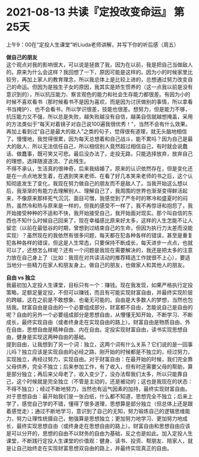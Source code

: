 # 2021-08-13 共读『定投改变命运』 第25天
上午9：00在“定投人生课堂”听Liuda老师讲解，并写下你的听后感（周五）

**做自己的朋友**  
这个观点对我的影响很大，可以说是拯救了我，因为在以前，我是把自己当做敌人的。原来为什么会这样？我回想了一下，原因可能是这样的。因为小的时候家里比较穷，再加上家人的教育理念，所以我总体上是比较上进的，总想通过努力改变自己的命运。但因为是独生子女的原因，我其实是娇生惯养的（这一点我以前是没有意识到的），所以抗压能力、察言观色的能力和社会生存能力都很差。有因为小的时候不喜欢看书（那时候看书不是因为喜欢，而是因为讨厌做别的事情，所以拿看书当掩护）、也不会看书，所以学识很差，技能也很差。想努力，但是能力不够，抗压能力又不强，所以总是失败，越失败越没有自信，越美自信就越想掩盖，采用的方法类似于“每天对着镜子对自己说100遍我很优秀！”，当然不会有什么效果。再加上看到过“自己是最大的敌人”之类的句子，觉得很有道理，就无头脑地相信了。慢慢地，我觉得很累，因为每天总想着和自己战斗，能不累吗？因为自己是最大的敌人，所以无法信任自己，所以相信别人竟然超过相信自己，有时就会说蠢话、做蠢事，既可笑又可悲。最后没办法了，走投无路，只能选择放弃，放弃自己的理想，选择随波逐流、了此残生。  
不得不承认，生活真的很神奇，后来我结婚了。原来的认识依然存在，但是变化还是在一点点地发生着，在遇到笑来老师、在看了好几本笑来老师的书之后，这个认知彻底发生了变化，我现在努力做自己的朋友而不是敌人了。当我开始这么想以后，我渐渐的有能力去理解别人、理解自己了，我周围的世界也渐渐变得鲜活起来，不像原来那样死气沉沉、面目可憎，我感觉到了严冬时的寒冷和盛夏时的闷热，虽然冷和热与原来是一样的，但我的感受不一样了，我不再惊讶和抱怨了，我开始接受种种的不适和不快，我开始接受自己，我开始面对现实。那个叫自信的东西也不知什么时候自己回来了，现在幸福感比原来好太多，这样的人生怎能不让人留恋（以前在最低谷的时期，曾想到过结束自己的生命，但因为执行力太差而没能实现）？虽然现在的我依然有很多问题，每天都在犯各种各样的错误，甚至是重复犯各种各样的错误，但这是人生常态，只要保持不断成长，每天进步一点点，也就可以了，还想怎么样呢？还有一个问题是我现在需要解决的，我还是把太多的注意力放在自己身上了（比如：我现在对共读活动的推荐精选工作就很不上心），要适当地分一些精力在家人和朋友身上。做自己的朋友，也做家人和其他人的朋友。

**自由 vs 独立**  
我最初加入定投人生课堂，目标只有一个：赚钱。现在我发现，如果严格执行定投策略，足额足量定投，不但可以赚钱，而且有可能实现财富自由，并最终实现阶层的跨越，这在之前是不敢想象、也毫无可能的。自由是大多数人的梦想，当然也包括我。财富自由是自由的一个必要组成部分，财富都不自由，怎能说自己是自由的呢？自由的另外一个必要组成部分是思想自由，从懵懂无知开始，不断学习、不断成长，最终实现自由（或者终身走在实现自由的路上）。财富自由是物质自由、外在自由，思想自由是精神自由、内在自由。定投实现财富自由，读书实现思想自由，健身是实现这两种自由的基础。  
提到自由，让我想到了另一个词：独立，这两个词有什么关系？它们说的是一回事儿吗？独立应该是实现自由的必经之路，刚开始的时候都是不独立的，经过努力，实现独立，再经过努力，实现自由。对于财富自由：在最开始的时候，我们完全靠父母供养，完全不独立；后来参加工作，有了收入，但有时还需要父母的帮助，算是部分独立；再后来父母老了，收入变少了，没办法帮我们太多，所以只能靠自己，这个时候就是完全独立（不管是主动的，还是被动的；这也是我现在的状态：不得不独立）；经过不断地努力，当然也有运气因素的加持，最终实现财富自由。对于思想自由：最开始我们是一张白纸，什么都不知道，思想完全不独立；后来上学了，感觉自己学的不错，懂得了很多道理，思想算是部分独立（但总体上还是跟着感觉走）；通过不断地学习，意识到了自己的无知，努力锻炼自己的逻辑思维能力，努力让理性统摄自己，勉强算是思想独立；更加努力地学习、更加努力地成长，最终实现思想自由（或终身走在思想自由的路上）。财富自由和思想自由应该是可以分开的，思想的自由不以财务的自由为基础，反之也是如此。加入定投人生课堂，不断践行定投人生课堂的价值观：健身、读书、投资、帮朋友、陪家人，就是让自己始终走在实现财富思想双自由的路上，并最终实现真正的自由。


